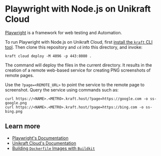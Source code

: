# Playwright with Node.js on Unikraft Cloud

[Playwright](https://playwright.dev/) is a framework for web testing and Automation.

To run Playwright with Node.js on Unikraft Cloud, first [install the `kraft` CLI tool](https://unikraft.org/docs/cli).
Then clone this repository and `cd` into this directory, and invoke:

```console
kraft cloud deploy -M 4096 -p 443:8080 .
```

The command will deploy the files in the current directory.
It results in the creation of a remote web-based service for creating PNG screenshots of remote pages.

Use the `?page=<REMOTE_URL>` to point the service to the remote page to screenshot.
Query the service using commands such as:

```console
curl https://<NAME>.<METRO>.kraft.host/?page=https://google.com -o ss-google.png
curl https://<NAME>.<METRO>.kraft.host/?page=https://bing.com -o ss-bing.png
```

## Learn more

- [Playwright's Documentation](https://playwright.dev/docs/intro)
- [Unikraft Cloud's Documentation](https://unikraft.cloud/docs/)
- [Building `Dockerfile` Images with `Buildkit`](https://unikraft.org/guides/building-dockerfile-images-with-buildkit)
